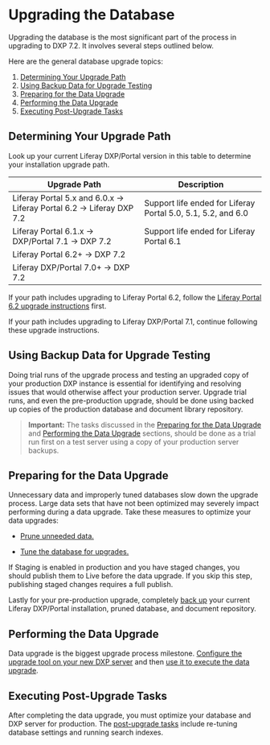 # Upgrading the Database

Upgrading the database is the most significant part of the process in upgrading to DXP 7.2. It involves several steps outlined below.

Here are the general database upgrade topics:

1. [Determining Your Upgrade Path](#determining-your-upgrade-path)
1. [Using Backup Data for Upgrade Testing](#using-backup-data-for-upgrade-testing)
1. [Preparing for the Data Upgrade](#preparing-for-the-data-upgrade)
1. [Performing the Data Upgrade](#performing-the-data-upgrade)
1. [Executing Post-Upgrade Tasks](#executing-post-upgrade-tasks)

## Determining Your Upgrade Path

Look up your current Liferay DXP/Portal version in this table to determine your installation upgrade path.

| Upgrade Path                            | Description |
| --------------------------------------- | ----------- |
| Liferay Portal 5.x and 6.0.x &rarr; Liferay Portal 6.2 &rarr; Liferay DXP 7.2 | Support life ended for Liferay Portal 5.0, 5.1, 5.2, and 6.0 |
| Liferay Portal 6.1.x &rarr; DXP/Portal 7.1 &rarr; DXP 7.2 | Support life ended for Liferay Portal 6.1 |
| Liferay Portal 6.2+ &rarr; DXP 7.2      |             |
| Liferay DXP/Portal 7.0+ &rarr; DXP 7.2  |             |

If your path includes upgrading to Liferay Portal 6.2, follow the [Liferay Portal 6.2 upgrade instructions](https://help.liferay.com/hc/en-us/articles/360017903232-Upgrading-Liferay) first.

If your path includes upgrading to Liferay DXP/Portal 7.1, continue following these upgrade instructions.

## Using Backup Data for Upgrade Testing

Doing trial runs of the upgrade process and testing an upgraded copy of your production DXP instance is essential for identifying and resolving issues that would otherwise affect your production server. Upgrade trial runs, and even the pre-production upgrade, should be done using backed up copies of the production database and document library repository.

> **Important:** The tasks discussed in the [Preparing for the Data Upgrade](#preparing-for-the-data-upgrade) and [Performing the Data Upgrade](#performing-the-data-upgrade) sections, should be done as a trial run first on a test server using a copy of your production server backups.

## Preparing for the Data Upgrade

Unnecessary data and improperly tuned databases slow down the upgrade process. Large data sets that have not been optimized may severely impact performing during a data upgrade. Take these measures to optimize your data upgrades:

* [Prune unneeded data.](./03-pruning-the-database.md)

* [Tune the database for upgrades.](./05-tuning-for-the-data-upgrade.md)

If Staging is enabled in production and you have staged changes, you should publish them to Live before the data upgrade. If you skip this step, publishing staged changes requires a full publish.

Lastly for your pre-production upgrade, completely [back up](../09-maintaining-a-liferay-dxp-installation/02-backing-up.md) your current Liferay DXP/Portal installation, pruned database, and document repository.

## Performing the Data Upgrade

Data upgrade is the biggest upgrade process milestone. [Configure the upgrade tool on your new DXP server](./07-configuring-the-data-upgrade.md) and then [use it to execute the data upgrade](08-using-the-upgrade-tool.md).

## Executing Post-Upgrade Tasks

After completing the data upgrade, you must optimize your database and DXP server for production. The [post-upgrade tasks](./10-executing-post-upgrade-tasks.md) include re-tuning database settings and running search indexes.
